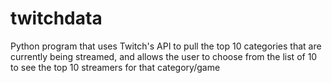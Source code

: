# twitchdata
Python program that uses Twitch's API to pull the top 10 categories that are currently being streamed, and allows the user to choose from the list of 10 to see the top 10 streamers for that category/game
